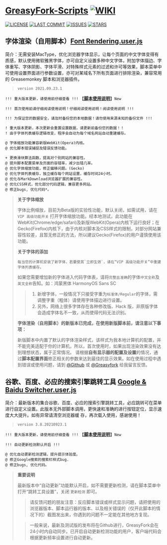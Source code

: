 # [**GreasyFork-Scripts**](https://f9y4ng.github.io/GreasyFork-Scripts/) [![WIKI](https://img.shields.io/badge/WIKI-GREASYFORK%20SCRIPTS-brightgreen.svg?logo=github "wiki")](https://github.com/F9y4ng/GreasyFork-Scripts/wiki)

[![LICENSE](https://img.shields.io/badge/License-GPL--3.0--only-blue.svg?style=for-the-badge&logo=github "LICENSE")](https://github.com/F9y4ng/GreasyFork-Scripts/blob/master/LICENSE)
[![LAST COMMIT](https://img.shields.io/github/last-commit/F9y4ng/GreasyFork-Scripts?color=blue&logo=github&style=for-the-badge "LAST COMMIT")](https://github.com/F9y4ng/GreasyFork-Scripts/commits/master)
[![ISSUES](https://img.shields.io/github/issues/F9y4ng/GreasyFork-Scripts?logo=github&style=for-the-badge "ISSUES")](https://github.com/F9y4ng/GreasyFork-Scripts/issues)
[![STARS](https://img.shields.io/github/stars/F9y4ng/GreasyFork-Scripts?color=brightgreen&logo=github&style=for-the-badge "STARS")](https://github.com/login?return_to=%2FF9y4ng%2FGreasyFork-Scripts)

## 字体渲染（自用脚本）[**Font Rendering.user.js**](https://github.com/F9y4ng/GreasyFork-Scripts/wiki/Font_Rendering)

简介：无需安装MacType，优化浏览器字体显示，让每个页面的中文字体变得有质感，默认使用微软雅黑字体，亦可自定义设置多种中文字体，附加字体描边、字体重写、字体阴影、字体平滑、对特殊样式元素的过滤和许可等效果，脚本菜单中可使用设置界面进行参数设置，亦可对某域名下所有页面进行排除渲染，兼容常用的 Greasemonkey 脚本和浏览器插件。

> `version 2021.09.23.1`

`!!! 重大版本更新，请使用前仔细查看 !!!` 【[**脚本使用说明**](https://github.com/F9y4ng/GreasyFork-Scripts/wiki/Font_Rendering)】`New`

`!!! 首次使用前请仔细阅读使用说明！仔细阅读使用说明！阅读使用说明 !!!`

`!!! 为保证您的数据安全，请及时备份您的本地数据！请勿使用来源未知的备份文件 !!!`

```text
! 重大版本更新，本次更新会重置设置数据，请更新前备份您的数据！！
! 由于字体列表缓存逻辑改变，程序会自动为每个域名网站自动重建缓存。

@ 字体缩放功能兼容新版WebKit(Opera)内核。
@ 优化脚本错误捕捉及错误反馈功能。

+ 更换滑块算法函数，提高对个别网站的兼容性。
@ 提升脚本配置菜单及页面的容错率，减少出错几率。
@ 优化字体缩放功能，修正偏移问题。(Gecko)
@ 优化字体列表缓存，独立缓存每个网站设置，缓存时间24小时。
@ 优化与MarkDownload浏览器扩展的兼容性。
@ 优化CSS样式，优化部分代码逻辑，兼容更多网站。
@ 修正bugs, 优化代码*。
```

> **关于字体缩放**
>
> 字体比例缩放，目前为Beta版的实验性功能，默认关闭，如需试用，请在 ```VIP 高级功能开关``` 打开字体缩放功能。经本地测试，此功能在WebKit(Chrome/edge/safari)及新版WebKit(Opera)内核下运行良好；在Gecko(Firefox)内核下，由于内核对脚本及CSS样式的限制，对部分网站兼容性较差，且暂无修正的方法，所以建议Gecko(Firefox)的用户谨慎使用该功能。
>
> **关于字体的添加**
>
> ```每当您的计算机安装了新字体，若要使其`立即生效`，请在“VIP 高级功能开关”中重建字体列表缓存。```
>
> 如果您需要增加新的字体进入代码字体表，请将`完整且准确`的字体`中文全称`及`英文全称`告知。如：鸿蒙黑体 HarmonyOS Sans SC
>
> > 1. 新增字体，一般情况下只接受字重为```标准体/Regular```的字体，需调整字重（粗体）请使用字体描边进行设置。
> > 2. 另外，网络上很多字体存在各种修改版、Hack 版，非原版字体会造成字体名不一致，从而使得代码无法识别。
>
> **字体渲染（自用脚本）的新版本已完成，在使用新版脚本前，请注意以下事项：**
>
> 新版脚本中内置了默认的字体渲染样式，该样式为我本地计算机的配置，并不能完美适配于你的计算机，所以，首次使用时，如果出现渲染效果没有达到理想状态，属于正常情况。
> 请根据**自有显示器的配置及设置**的情况，通过**脚本配置界面**修正相关的参数来达到最佳的显示效果。如在使用过程中遇到错误或使用问题，请到
> [@Github](https://github.com/F9y4ng/GreasyFork-Scripts/issues) 或 [@Greasyfork](https://greasyfork.org/scripts/416688/feedback) 给我留言反馈。

## 谷歌、百度、必应的搜索引擎跳转工具 [**Google & Baidu Switcher.user.js**](https://github.com/F9y4ng/GreasyFork-Scripts/wiki/Google_Baidu_Switcher)

简介：最新版本的集合谷歌、百度、必应的搜索引擎跳转工具，必应跳转可在菜单进行自定义设置。此版本无外部脚本调用，更快速和准确的进行按钮定位，显示速度大大提升。如有异常请清空浏览器缓
存，再次载入使用，感谢使用！

> `version 3.8.20210923.1`

`!!! 重大版本更新，请使用前仔细查看 !!!` 【[**脚本使用说明**](https://github.com/F9y4ng/GreasyFork-Scripts/wiki/Google_Baidu_Switcher)】`New`

`!!! 自动更新检测默认开启 !!!`

```text
@ 优化自动更新检测逻辑，提升提示体验度。
@ 修正Google搜索的搜索栏样式bug.
@ 修正bugs, 优化代码。
```

> **重要说明**
>
> 最新版本中“自动更新”功能默认开启，如不需要更新检测，请在脚本菜单中打开“跳转工具设置”，关闭 ```更新检测``` 即可。
>
> > 请反馈问题的朋友注意：反应脚本错误或样式显示问题，请把使用的浏览器版本、脚本运行器的版本、以及相关错误的（仅开此脚本的情况下的）截图发出来，你遇到的问题不一定能在其他地方复现。
>
> > 一般来说，最新及测试版的发布将在Github进行，GreasyFork会在24小时内自动同步。已开启自动更新检测功能的用户，客户端代码会根据更新频率设置进行自动更新。
>
